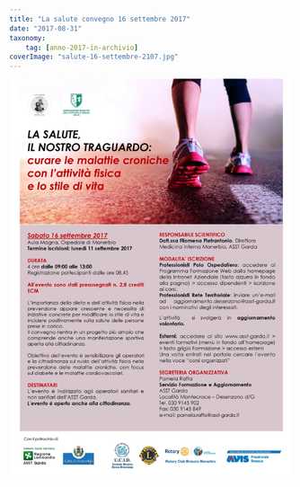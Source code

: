```yaml
---
title: "La salute convegno 16 settembre 2017"
date: "2017-08-31"
taxonomy: 
    tag: [anno-2017-in-archivio]
coverImage: "salute-16-settembre-2107.jpg"
---
```


![](images/salute-16-settembre-2107.jpg)
